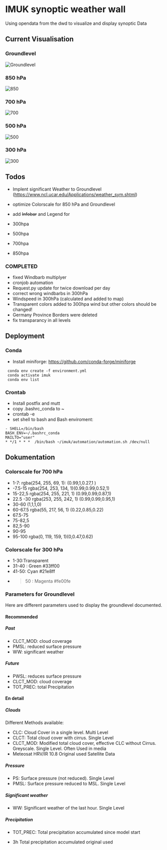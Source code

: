 # IMUK synoptic weather wall

Using opendata from the dwd to visualize and display synoptic Data

## Current Visualisation
### Groundlevel
![Groundlevel](./database/output/1000_gl/bd_sw_meteosat_0.png )

### 850 hPa
![850](./database/output/850/gph_temp_850_0.png )

### 700 hPa
![700](./database/output/700/gph_rh_700_0.png )

### 500 hPa
![500](./database/output/500/gph_temp_500_0.png )

### 300 hPa
![300](./database/output/300/u_v_300_0.png )
## Todos
- Implent significant Weather to Groundlevel
    (https://www.ncl.ucar.edu/Applications/weather_sym.shtml)
    
- optimize Colorscale for 850 hPa and Groundlevel
- add ~~Infobar~~ and Legend for
-   300hpa
-   500hpa
-   700hpa
-   850hpa

### COMPLETED
- fixed Windbarb multiplyer
- cronjob automation
- Request.py update for twice download per day
- correct wrong windbarbs in 300hPa
- Windspeed in 300hPa (calculated and added to map)
- Transparent colors added to 300hpa wind but other colors should be changed!
- Germany Province Borders were deleted
- fix transparancy in all levels

## Deployment
### Conda
- Install miniforge: https://github.com/conda-forge/miniforge
```
 conda env create -f environment.yml
 conda activate imuk
 conda env list
```
### Crontab
- Install postfix and mutt
- copy .bashrc_conda to ~
- crontab -e
- set shell to bash and Bash enviroment:
```
- SHELL=/bin/bash
BASH_ENV=~/.bashrc_conda 
MAILTO="user"
* */1 * * *  /bin/bash ~/imuk/automation/automation.sh /dev/null
```

## Dokumentation
### Colorscale for 700 hPa
- 1-7: rgba(254, 255, 69, 1): (0.99,1,0.27,1 )
- -7.5-15 rgba(254, 253, 134, 1)(0.99,0.99,0.52,1)
- 15-22,5 rgba(254, 255, 221, 1) (0.99,0.99,0.87,1)
- 22.5 -30 rgba(253, 255, 242, 1) (0.99,0.99,0.95,1)
- 30-60 (1,1,1,0)
- 60-67.5 rgba(55, 217, 56, 1) (0.22,0.85,0.22)
- 67.5-75
- 75-82,5 
- 82,5-90
- 90-95
- 95-100 rgba(0, 119, 159, 1)(0,0.47,0.62)
### Colorscale for 300 hPa

- 1-30:Transparent 
- 31-40 : Green #33ff00
- 41-50:  Cyan #21e8ff
- >50 : Magenta #fe00fe

### Parameters for Groundlevel
Here are different parameters used to display the groundlevel documented.

#### Recommended 
##### Past
- CLCT_MOD:  cloud coverage
- PMSL: reduced surface pressure
- WW:  significant weather

##### Future
- PWSL: reduces surface pressure
- CLCT_MOD: cloud coverage
- TOT_PREC: total Precipitation

#### En detail
##### Clouds
Different Methods available:

- CLC: Cloud Cover in a single level. Multi Level
- CLCT: Total cloud cover with cirrus. Single Level
- CLCT_MOD: Modified total cloud cover, effective CLC without Cirrus. Greyscale. Single Level. Often Used in media
- Meteosat HRV/IR 10.8 Original used Satellite Data

##### Pressure
- PS: Surface pressure (not reduced). Single Level
- PMSL: Surface pressure reduced to MSL. Single Level

##### Significant weather

- WW: Significant weather of the last hour. Single Level

##### Precipitation

- TOT_PREC: Total precipitation accumulated since model start

- 3h Total precipitation accumulated original used 
